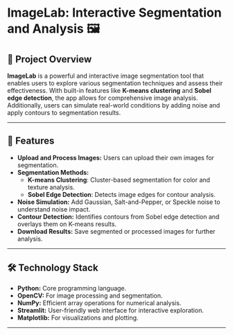 # ImageLab: Interactive Segmentation and Analysis 🖼️

## 📌 Project Overview  
**ImageLab** is a powerful and interactive image segmentation tool that enables users to explore various segmentation techniques and assess their effectiveness. With built-in features like **K-means clustering** and **Sobel edge detection**, the app allows for comprehensive image analysis. Additionally, users can simulate real-world conditions by adding noise and apply contours to segmentation results.

---

## 🔧 Features  
- **Upload and Process Images:** Users can upload their own images for segmentation.  
- **Segmentation Methods:**  
  - **K-means Clustering**: Cluster-based segmentation for color and texture analysis.  
  - **Sobel Edge Detection**: Detects image edges for contour analysis.  
- **Noise Simulation:** Add Gaussian, Salt-and-Pepper, or Speckle noise to understand noise impact.  
- **Contour Detection:** Identifies contours from Sobel edge detection and overlays them on K-means results.  
- **Download Results:** Save segmented or processed images for further analysis.  

---

## 🛠️ Technology Stack  
- **Python:** Core programming language.  
- **OpenCV:** For image processing and segmentation.  
- **NumPy:** Efficient array operations for numerical analysis.  
- **Streamlit:** User-friendly web interface for interactive exploration.  
- **Matplotlib:** For visualizations and plotting.  

---
